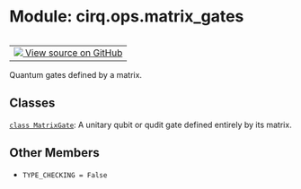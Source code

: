 <div itemscope itemtype="http://developers.google.com/ReferenceObject">
<meta itemprop="name" content="cirq.ops.matrix_gates" />
<meta itemprop="path" content="Stable" />
<meta itemprop="property" content="TYPE_CHECKING"/>
</div>

# Module: cirq.ops.matrix_gates

<!-- Insert buttons and diff -->

<table class="tfo-notebook-buttons tfo-api" align="left">

<td>
  <a target="_blank" href="https://github.com/quantumlib/cirq/tree/master/cirq/ops/matrix_gates.py">
    <img src="https://www.tensorflow.org/images/GitHub-Mark-32px.png" />
    View source on GitHub
  </a>
</td>
</table>



Quantum gates defined by a matrix.



## Classes

[`class MatrixGate`](../../cirq/ops/MatrixGate.md): A unitary qubit or qudit gate defined entirely by its matrix.

## Other Members

* `TYPE_CHECKING = False` <a id="TYPE_CHECKING"></a>
